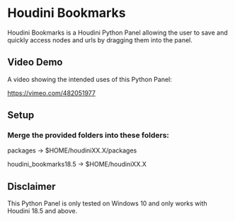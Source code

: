 # Houdini Bookmarks

Houdini Bookmarks is a Houdini Python Panel allowing the user to save and quickly access nodes and urls by dragging them into the panel.

## Video Demo

A video showing the intended uses of this Python Panel:

https://vimeo.com/482051977

## Setup

### Merge the provided folders into these folders:

packages -> $HOME/houdiniXX.X/packages

houdini_bookmarks18.5 -> $HOME/houdiniXX.X

## Disclaimer

This Python Panel is only tested on Windows 10 and only works with Houdini 18.5 and above.
